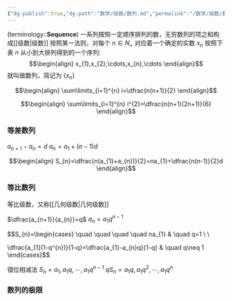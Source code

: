 ```yaml
---
{"dg-publish":true,"dg-path":"数学/级数/数列.md","permalink":"/数学/级数/数列/","dgPassFrontmatter":true,"noteIcon":"","created":"2024-05-21T15:20:28.297+08:00","updated":"2024-11-22T17:07:25.394+08:00"}
---
```



(terminology::**Sequence**)
一系列按照一定顺序排列的数，无穷数列的项之和构成[[级数\|级数]]
按照某一法则，对每个 $n \in N_{+}$  对应着一个确定的实数 $x_{n}$
按照下表 $n$ 从小到大排列得到的一个序列:
$$\begin{align}
x_{1},x_{2},\cdots,x_{n},\cdots
\end{align}$$
就叫做数列，简记为 $\left\{x_{n} \right\}$



$$\begin{align}
\sum\limits_{i=1}^{n} i=\dfrac{n(n+1)}{2}
\end{align}$$

$$\begin{align}
\sum\limits_{i=1}^{n} i^{2}=\dfrac{n(n+1)(2n+1)}{6}
\end{align}$$

### 等差数列
$a_{n+1}-a_{n}=d$
$a_{n}=a_{1}+(n-1)d$

$$\begin{align}
S_{n}=\dfrac{n(a_{1}+a_{n})}{2}=na_{1}+\dfrac{n(n-1)}{2}d
\end{align}$$




### 等比数列
等比级数，又称[[几何级数\|几何级数]]

$\dfrac{a_{n+1}}{a_{n}}=q$
$a_{n}=a_{1}q^{n-1}$


$$S_{n}=\begin{cases}
\quad \quad \quad \quad na_{1}  & \quad q=1 \\ \\

\dfrac{a_{1}(1-q^{n})}{1-q}=\dfrac{a_{1}-a_{n}q}{1-q} & \quad q\neq 1
\end{cases}$$

错位相减法
$S_{n}=a_{1} , a_{1}q , \cdots ,  a_{1}q^{n-1}$
$qS_{n}=a_{1}q , a_{1}q^{2} , \cdots ,  a_{1}q^{n}$


### 数列的极限


